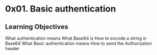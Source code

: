 # 0x01. Basic authentication
## Learning Objectives
What authentication means
What Base64 is
How to encode a string in Base64
What Basic authentication means
How to send the Authorization header
